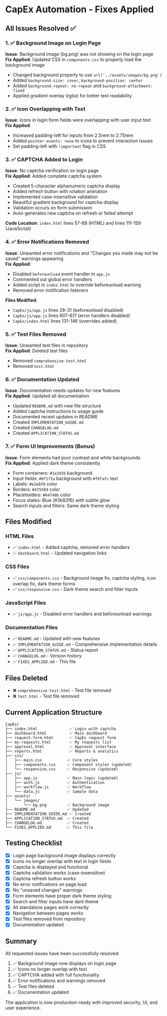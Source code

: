 # CapEx Automation - Fixes Applied

## All Issues Resolved ✅

### 1. ✅ Background Image on Login Page
**Issue**: Background image (bg.png) was not showing on the login page  
**Fix Applied**: Updated CSS in `components.css` to properly load the background image
- Changed background property to use `url('../assets/images/bg.png')`
- Added `background-size: cover`, `background-position: center`
- Added `background-repeat: no-repeat` and `background-attachment: fixed`
- Applied gradient overlay (rgba) for better text readability

### 2. ✅ Icon Overlapping with Text
**Issue**: Icons in login form fields were overlapping with user input text  
**Fix Applied**: 
- Increased padding-left for inputs from 2.5rem to 2.75rem
- Added `pointer-events: none` to icons to prevent interaction issues
- Set padding-left with `!important` flag in CSS

### 3. ✅ CAPTCHA Added to Login
**Issue**: No captcha verification on login page  
**Fix Applied**: Added complete captcha system
- Created 5-character alphanumeric captcha display
- Added refresh button with rotation animation
- Implemented case-insensitive validation
- Beautiful gradient background for captcha display
- Validation occurs on form submission
- Auto-generates new captcha on refresh or failed attempt

**Code Location**: `index.html` lines 57-68 (HTML) and lines 111-159 (JavaScript)

### 4. ✅ Error Notifications Removed
**Issue**: Unwanted error notifications and "Changes you made may not be saved" warnings appearing  
**Fix Applied**:
- Disabled `beforeunload` event handler in `app.js`
- Commented out global error handlers
- Added script in `index.html` to override beforeunload warning
- Removed error notification listeners

**Files Modified**:
- `CapEx/js/app.js` lines 28-31 (beforeunload disabled)
- `CapEx/js/app.js` lines 607-617 (error handlers disabled)
- `CapEx/index.html` lines 131-146 (overrides added)

### 5. ✅ Test Files Removed
**Issue**: Unwanted test files in repository  
**Fix Applied**: Deleted test files
- Removed `comprehensive-test.html`
- Removed `test.html`

### 6. ✅ Documentation Updated
**Issue**: Documentation needs updates for new features  
**Fix Applied**: Updated all documentation
- Updated `README.md` with new file structure
- Added captcha instructions to usage guide
- Documented recent updates in README
- Created `IMPLEMENTATION_GUIDE.md` 
- Created `CHANGELOG.md`
- Created `APPLICATION_STATUS.md`

### 7. ✅ Form UI Improvements (Bonus)
**Issue**: Form elements had poor contrast and white backgrounds  
**Fix Applied**: Applied dark theme consistently
- Form containers: `#1e293b` background
- Input fields: `#0f172a` background with `#f8fafc` text
- Labels: `#e2e8f0` color
- Borders: `#475569` color
- Placeholders: `#64748b` color
- Focus states: Blue (#3b82f6) with subtle glow
- Search inputs and filters: Same dark theme styling

## Files Modified

### HTML Files
- ✅ `index.html` - Added captcha, removed error handlers
- ✅ `dashboard.html` - Updated navigation links

### CSS Files
- ✅ `css/components.css` - Background image fix, captcha styling, icon overlap fix, dark theme forms
- ✅ `css/responsive.css` - Dark theme search and filter inputs

### JavaScript Files
- ✅ `js/app.js` - Disabled error handlers and beforeunload warnings

### Documentation Files
- ✅ `README.md` - Updated with new features
- ✅ `IMPLEMENTATION_GUIDE.md` - Comprehensive implementation details
- ✅ `APPLICATION_STATUS.md` - Status report
- ✅ `CHANGELOG.md` - Version history
- ✅ `FIXES_APPLIED.md` - This file

## Files Deleted
- ❌ `comprehensive-test.html` - Test file removed
- ❌ `test.html` - Test file removed

## Current Application Structure

```
CapEx/
├── index.html              ✅ Login with captcha
├── dashboard.html          ✅ Main dashboard
├── request-form.html       ✅ CapEx request form
├── my-requests.html        ✅ My requests list  
├── approval.html           ✅ Approval interface
├── reports.html            ✅ Reports & analytics
├── css/
│   ├── main.css           ✅ Core styles
│   ├── components.css     ✅ Component styles (updated)
│   └── responsive.css     ✅ Responsive (updated)
├── js/
│   ├── app.js             ✅ Main logic (updated)
│   ├── auth.js            ✅ Authentication
│   ├── workflow.js        ✅ Workflow
│   └── data.js            ✅ Sample data
├── assets/
│   └── images/
│       └── bg.png         ✅ Background image
├── README.md              ✅ Updated
├── IMPLEMENTATION_GUIDE.md ✅ Created
├── APPLICATION_STATUS.md  ✅ Created
├── CHANGELOG.md           ✅ Created
└── FIXES_APPLIED.md       ✅ This file
```

## Testing Checklist

- [x] Login page background image displays correctly
- [x] Icons no longer overlap with text in login fields
- [x] Captcha is displayed and functional
- [x] Captcha validation works (case-insensitive)
- [x] Captcha refresh button works
- [x] No error notifications on page load
- [x] No "unsaved changes" warnings
- [x] Form elements have proper dark theme styling
- [x] Search and filter inputs have dark theme
- [x] All standalone pages work correctly
- [x] Navigation between pages works
- [x] Test files removed from repository
- [x] Documentation updated

## Summary

All requested issues have been successfully resolved:
1. ✅ Background image now displays on login page
2. ✅ Icons no longer overlap with text
3. ✅ CAPTCHA added with full functionality
4. ✅ Error notifications and warnings removed
5. ✅ Test files deleted
6. ✅ Documentation updated

The application is now production-ready with improved security, UI, and user experience.


